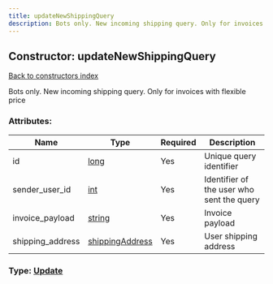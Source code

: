 ```yaml
---
title: updateNewShippingQuery
description: Bots only. New incoming shipping query. Only for invoices with flexible price
---
```

## Constructor: updateNewShippingQuery  
[Back to constructors index](index.md)



Bots only. New incoming shipping query. Only for invoices with flexible price

### Attributes:

| Name     |    Type       | Required | Description |
|----------|---------------|----------|-------------|
|id|[long](../types/long.md) | Yes|Unique query identifier|
|sender\_user\_id|[int](../types/int.md) | Yes|Identifier of the user who sent the query|
|invoice\_payload|[string](../types/string.md) | Yes|Invoice payload|
|shipping\_address|[shippingAddress](../types/shippingAddress.md) | Yes|User shipping address|



### Type: [Update](../types/Update.md)


